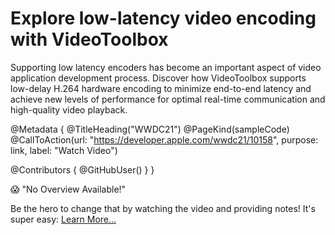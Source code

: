 # Explore low-latency video encoding with VideoToolbox

Supporting low latency encoders has become an important aspect of video application development process. Discover how VideoToolbox supports low-delay H.264 hardware encoding to minimize end-to-end latency and achieve new levels of performance for optimal real-time communication and high-quality video playback.

@Metadata {
   @TitleHeading("WWDC21")
   @PageKind(sampleCode)
   @CallToAction(url: "https://developer.apple.com/wwdc21/10158", purpose: link, label: "Watch Video")

   @Contributors {
      @GitHubUser(<replace this with your GitHub handle>)
   }
}

😱 "No Overview Available!"

Be the hero to change that by watching the video and providing notes! It's super easy:
 [Learn More…](https://wwdcnotes.github.io/WWDCNotes/documentation/wwdcnotes/contributing)
